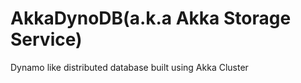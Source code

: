 AkkaDynoDB(a.k.a Akka Storage Service)
==========

Dynamo like distributed database built using Akka Cluster


